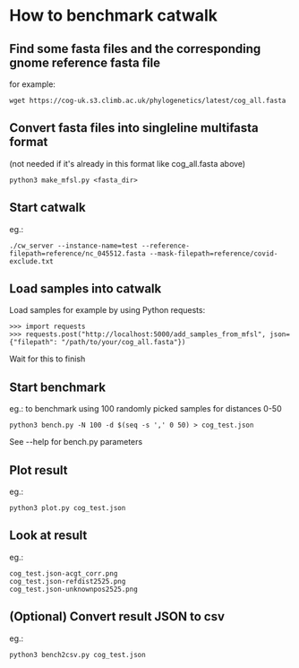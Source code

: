 # How to benchmark catwalk

## Find some fasta files and the corresponding gnome reference fasta file

for example:

    wget https://cog-uk.s3.climb.ac.uk/phylogenetics/latest/cog_all.fasta

## Convert fasta files into singleline multifasta format

(not needed if it's already in this format like cog_all.fasta above)

    python3 make_mfsl.py <fasta_dir>

## Start catwalk

eg.:

    ./cw_server --instance-name=test --reference-filepath=reference/nc_045512.fasta --mask-filepath=reference/covid-exclude.txt

## Load samples into catwalk

Load samples for example by using Python requests:

    >>> import requests
    >>> requests.post("http://localhost:5000/add_samples_from_mfsl", json={"filepath": "/path/to/your/cog_all.fasta"})

Wait for this to finish

## Start benchmark

eg.: to benchmark using 100 randomly picked samples for distances 0-50

    python3 bench.py -N 100 -d $(seq -s ',' 0 50) > cog_test.json

See --help for bench.py parameters

## Plot result

eg.:

    python3 plot.py cog_test.json

## Look at result

eg.:

    cog_test.json-acgt_corr.png
    cog_test.json-refdist2525.png
    cog_test.json-unknownpos2525.png

## (Optional) Convert result JSON to csv

eg.:

    python3 bench2csv.py cog_test.json

